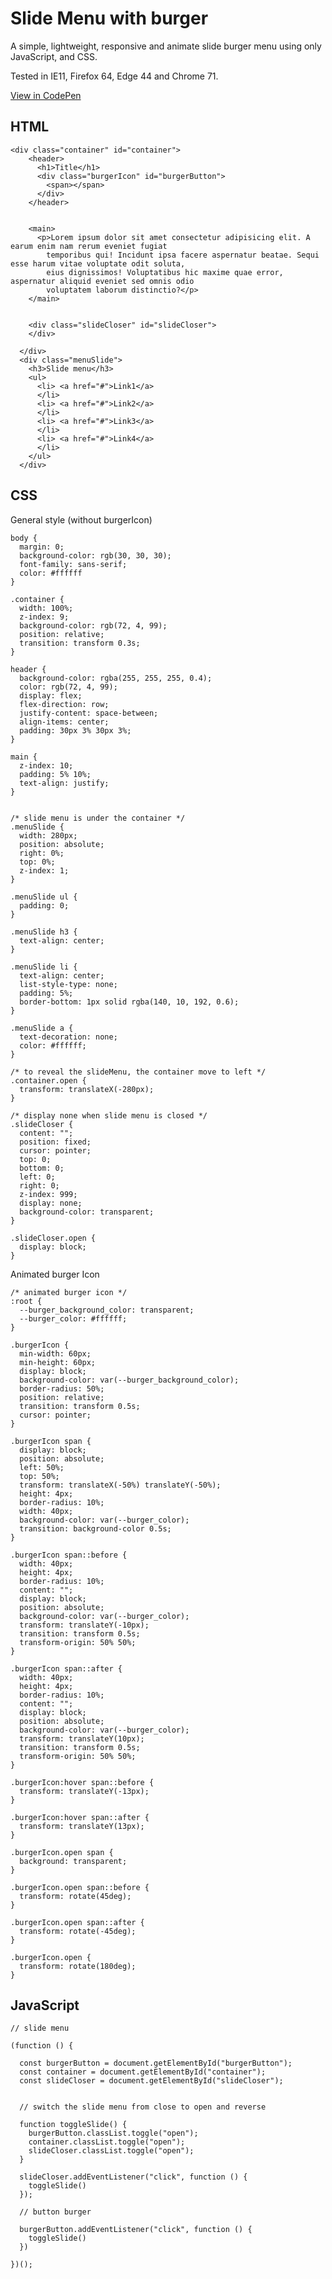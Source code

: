 # Slide Menu with burger

A simple, lightweight, responsive and animate slide burger menu using only JavaScript, and CSS. 

Tested in IE11, Firefox 64, Edge 44 and Chrome 71.

[View in CodePen](https://codepen.io/kevinmouzet/pen/PVyagN)

## HTML

    <div class="container" id="container">
        <header>
          <h1>Title</h1>
          <div class="burgerIcon" id="burgerButton">
            <span></span>
          </div>
        </header>
    
    
        <main>
          <p>Lorem ipsum dolor sit amet consectetur adipisicing elit. A earum enim nam rerum eveniet fugiat
            temporibus qui! Incidunt ipsa facere aspernatur beatae. Sequi esse harum vitae voluptate odit soluta,
            eius dignissimos! Voluptatibus hic maxime quae error, aspernatur aliquid eveniet sed omnis odio
            voluptatem laborum distinctio?</p>
        </main>
    
    
        <div class="slideCloser" id="slideCloser">
        </div>
    
      </div>
      <div class="menuSlide">
        <h3>Slide menu</h3>
        <ul>
          <li> <a href="#">Link1</a>
          </li>
          <li> <a href="#">Link2</a>
          </li>
          <li> <a href="#">Link3</a>
          </li>
          <li> <a href="#">Link4</a>
          </li>
        </ul>
      </div>

## CSS

General style (without burgerIcon)

    body {
      margin: 0;
      background-color: rgb(30, 30, 30);
      font-family: sans-serif;
      color: #ffffff
    }
    
    .container {
      width: 100%;
      z-index: 9;
      background-color: rgb(72, 4, 99);
      position: relative;
      transition: transform 0.3s;
    }
    
    header {
      background-color: rgba(255, 255, 255, 0.4);
      color: rgb(72, 4, 99);
      display: flex;
      flex-direction: row;
      justify-content: space-between;
      align-items: center;
      padding: 30px 3% 30px 3%;
    }
    
    main {
      z-index: 10;
      padding: 5% 10%;
      text-align: justify;
    }
    
    
    /* slide menu is under the container */
    .menuSlide {
      width: 280px;
      position: absolute;
      right: 0%;
      top: 0%;
      z-index: 1;
    }
    
    .menuSlide ul {
      padding: 0;
    }
    
    .menuSlide h3 {
      text-align: center;
    }
    
    .menuSlide li {
      text-align: center;
      list-style-type: none;
      padding: 5%;
      border-bottom: 1px solid rgba(140, 10, 192, 0.6);
    }
    
    .menuSlide a {
      text-decoration: none;
      color: #ffffff;
    }
    
    /* to reveal the slideMenu, the container move to left */
    .container.open {
      transform: translateX(-280px);
    }
    
    /* display none when slide menu is closed */
    .slideCloser {
      content: "";
      position: fixed;
      cursor: pointer;
      top: 0;
      bottom: 0;
      left: 0;
      right: 0;
      z-index: 999;
      display: none;
      background-color: transparent;
    }
    
    .slideCloser.open {
      display: block;
    }

Animated burger Icon

    /* animated burger icon */
    :root {
      --burger_background_color: transparent;
      --burger_color: #ffffff;
    }
    
    .burgerIcon {
      min-width: 60px;
      min-height: 60px;
      display: block;
      background-color: var(--burger_background_color);
      border-radius: 50%;
      position: relative;
      transition: transform 0.5s;
      cursor: pointer;
    }
    
    .burgerIcon span {
      display: block;
      position: absolute;
      left: 50%;
      top: 50%;
      transform: translateX(-50%) translateY(-50%);
      height: 4px;
      border-radius: 10%;
      width: 40px;
      background-color: var(--burger_color);
      transition: background-color 0.5s;
    }
    
    .burgerIcon span::before {
      width: 40px;
      height: 4px;
      border-radius: 10%;
      content: "";
      display: block;
      position: absolute;
      background-color: var(--burger_color);
      transform: translateY(-10px);
      transition: transform 0.5s;
      transform-origin: 50% 50%;
    }
    
    .burgerIcon span::after {
      width: 40px;
      height: 4px;
      border-radius: 10%;
      content: "";
      display: block;
      position: absolute;
      background-color: var(--burger_color);
      transform: translateY(10px);
      transition: transform 0.5s;
      transform-origin: 50% 50%;
    }
    
    .burgerIcon:hover span::before {
      transform: translateY(-13px);
    }
    
    .burgerIcon:hover span::after {
      transform: translateY(13px);
    }
    
    .burgerIcon.open span {
      background: transparent;
    }
    
    .burgerIcon.open span::before {
      transform: rotate(45deg);
    }
    
    .burgerIcon.open span::after {
      transform: rotate(-45deg);
    }
    
    .burgerIcon.open {
      transform: rotate(180deg);
    }

## JavaScript

    // slide menu
    
    (function () {
    
      const burgerButton = document.getElementById("burgerButton");
      const container = document.getElementById("container");
      const slideCloser = document.getElementById("slideCloser");
    
    
      // switch the slide menu from close to open and reverse
    
      function toggleSlide() {
        burgerButton.classList.toggle("open");
        container.classList.toggle("open");
        slideCloser.classList.toggle("open");
      }
    
      slideCloser.addEventListener("click", function () {
        toggleSlide()
      });
    
      // button burger
    
      burgerButton.addEventListener("click", function () {
        toggleSlide()
      })
    
    })();
